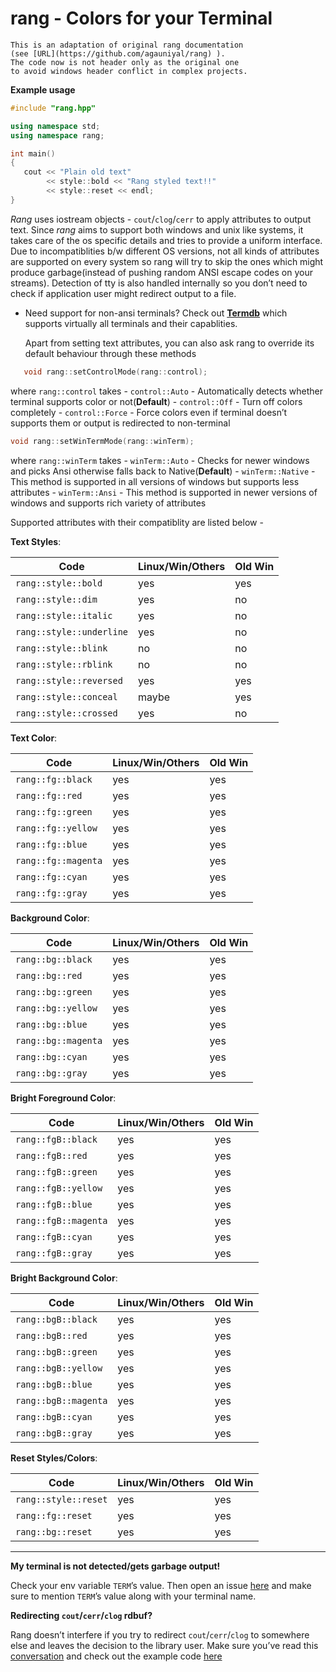 # rang - Colors for your Terminal

```{note}
This is an adaptation of original rang documentation
(see [URL](https://github.com/agauniyal/rang) ).
The code now is not header only as the original one
to avoid windows header conflict in complex projects.
```

**Example usage**

```cpp
#include "rang.hpp"

using namespace std;
using namespace rang;

int main()
{
   cout << "Plain old text"
        << style::bold << "Rang styled text!!"
        << style::reset << endl;
}
```

*Rang* uses iostream objects - `cout`/`clog`/`cerr` to apply
attributes to output text. Since *rang* aims to support both windows and
unix like systems, it takes care of the os specific details and tries to
provide a uniform interface. Due to incompatiblities b/w different OS
versions, not all kinds of attributes are supported on every system so
rang will try to skip the ones which might produce garbage(instead of
pushing random ANSI escape codes on your streams). Detection of tty is
also handled internally so you don’t need to check if application user
might redirect output to a file.

-  Need support for non-ansi terminals? Check
   out **[Termdb](https://github.com/agauniyal/termdb)** which
   supports virtually all terminals and their capablities.

   Apart from setting text attributes, you can also ask rang to override
   its default behaviour through these methods

```cpp
   void rang::setControlMode(rang::control);
```

where `rang::control` takes - `control::Auto` - Automatically
detects whether terminal supports color or not(**Default**) -
`control::Off` - Turn off colors completely - `control::Force` -
Force colors even if terminal doesn’t supports them or output is
redirected to non-terminal

```cpp
void rang::setWinTermMode(rang::winTerm);
```

where `rang::winTerm` takes - `winTerm::Auto` - Checks for newer
windows and picks Ansi otherwise falls back to Native(**Default**) -
`winTerm::Native` - This method is supported in all versions of
windows but supports less attributes - `winTerm::Ansi` - This method
is supported in newer versions of windows and supports rich variety of
attributes

Supported attributes with their compatiblity are listed below -

**Text Styles**:

Code                     | Linux/Win/Others | Old Win
-------------------------|------------------|--------
`rang::style::bold`      | yes              |  yes
`rang::style::dim`       | yes              |  no
`rang::style::italic`    | yes              |  no
`rang::style::underline` | yes              |  no
`rang::style::blink`     | no               |  no
`rang::style::rblink`    | no               |  no
`rang::style::reversed`  | yes              |  yes
`rang::style::conceal`   | maybe            |  yes
`rang::style::crossed`   | yes              |  no

**Text Color**:

Code                     | Linux/Win/Others | Old Win
-------------------------|------------------|--------
`rang::fg::black`        |  yes             | yes
`rang::fg::red`          |  yes             | yes
`rang::fg::green`        |  yes             | yes
`rang::fg::yellow`       |  yes             | yes
`rang::fg::blue`         |  yes             | yes
`rang::fg::magenta`      |  yes             | yes
`rang::fg::cyan`         |  yes             | yes
`rang::fg::gray`         |  yes             | yes

**Background Color**:

Code                     | Linux/Win/Others | Old Win
-------------------------|------------------|--------
`rang::bg::black`        | yes              | yes
`rang::bg::red`          | yes              | yes
`rang::bg::green`        | yes              | yes
`rang::bg::yellow`       | yes              | yes
`rang::bg::blue`         | yes              | yes
`rang::bg::magenta`      | yes              | yes
`rang::bg::cyan`         | yes              | yes
`rang::bg::gray`         | yes              | yes

**Bright Foreground Color**:

Code                     | Linux/Win/Others | Old Win
-------------------------|------------------|--------
`rang::fgB::black`       | yes              | yes
`rang::fgB::red`         | yes              | yes
`rang::fgB::green`       | yes              | yes
`rang::fgB::yellow`      | yes              | yes
`rang::fgB::blue`        | yes              | yes
`rang::fgB::magenta`     | yes              | yes
`rang::fgB::cyan`        | yes              | yes
`rang::fgB::gray`        | yes              | yes


**Bright Background Color**:

Code                     | Linux/Win/Others | Old Win
-------------------------|------------------|--------
`rang::bgB::black`       | yes              | yes
`rang::bgB::red`         | yes              | yes
`rang::bgB::green`       | yes              | yes
`rang::bgB::yellow`      | yes              | yes
`rang::bgB::blue`        | yes              | yes
`rang::bgB::magenta`     | yes              | yes
`rang::bgB::cyan`        | yes              | yes
`rang::bgB::gray`        | yes              | yes


**Reset Styles/Colors**:

Code                    | Linux/Win/Others | Old Win
------------------------|------------------|--------
`rang::style::reset`    | yes              | yes
`rang::fg::reset`       | yes              | yes
`rang::bg::reset`       | yes              | yes

--------------

**My terminal is not detected/gets garbage output!**

Check your env variable `TERM`’s value. Then open an issue
[here](https://github.com/agauniyal/rang/issues/new) and make sure to
mention `TERM`’s value along with your terminal name.

**Redirecting `cout`/`cerr`/`clog` rdbuf?**

Rang doesn’t interfere if you try to redirect `cout`/`cerr`/`clog`
to somewhere else and leaves the decision to the library user.
Make sure you’ve read this
[conversation](https://github.com/agauniyal/rang/pull/77#issuecomment-360991652)
and check out the example code
[here](https://gist.github.com/kingseva/a918ec66079a9475f19642ec31276a21)
